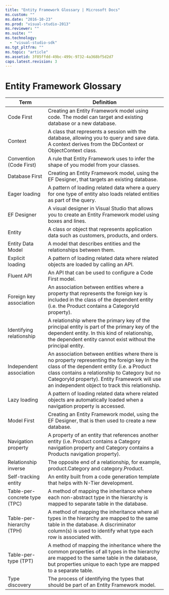 ```yaml
---
title: "Entity Framework Glossary | Microsoft Docs"
ms.custom: ""
ms.date: "2016-10-23"
ms.prod: "visual-studio-2013"
ms.reviewer: ""
ms.suite: ""
ms.technology: 
  - "visual-studio-sdk"
ms.tgt_pltfrm: ""
ms.topic: "article"
ms.assetid: 3f05ffdd-49bc-499c-9732-4a368bf5d2d7
caps.latest.revision: 3
---
```

# Entity Framework Glossary
| Term | Definition |
| ---- | ---------- |
| Code First | Creating an Entity Framework model using code. The model can target and existing database or a new database. |
| Context | A class that represents a session with the database, allowing you to query and save data. A context derives from the DbContext or ObjectContext class. |
| Convention (Code First)	| A rule that Entity Framework uses to infer the shape of you model from your classes. |
| Database First | Creating an Entity Framework model, using the EF Designer, that targets an existing database. |
| Eager loading | A pattern of loading related data where a query for one type of entity also loads related entities as part of the query. |
| EF Designer | A visual designer in Visual Studio that allows you to create an Entity Framework model using boxes and lines. |
| Entity | A class or object that represents application data such as customers, products, and orders. |
| Entity Data Model | A model that describes entities and the relationships between them. |
| Explicit loading | A pattern of loading related data where related objects are loaded by calling an API. |
| Fluent API | An API that can be used to configure a Code First model. |
| Foreign key association | An association between entities where a property that represents the foreign key is included in the class of the dependent entity (i.e. the Product contains a CategoryId property). |
| Identifying relationship | A relationship where the primary key of the principal entity is part of the primary key of the dependent entity. In this kind of relationship, the dependent entity cannot exist without the principal entity. |
| Independent association | An association between entities where there is no property representing the foreign key in the class of the dependent entity (i.e. a Product class contains a relationship to Category but no CategoryId property). Entity Framework will use an independent object to track this relationship. |
| Lazy loading | A pattern of loading related data where related objects are automatically loaded when a navigation property is accessed. |
| Model First | 	Creating an Entity Framework model, using the EF Designer, that is then used to create a new database. |
| Navigation property | A property of an entity that references another entity (i.e. Product contains a Category navigation property and Category contains a Products navigation property). |
| Relationship inverse | The opposite end of a relationship, for example, product.Category and category.Product. |
| Self-tracking entity | An entity built from a code generation template that helps with N-Tier development. |
| Table-per-concrete type (TPC)	| A method of mapping the inheritance where each non-abstract type in the hierarchy is mapped to separate table in the database. |
| Table-per-hierarchy (TPH) | A method of mapping the inheritance where all types in the hierarchy are mapped to the same table in the database. A discriminator column(s) is used to identify what type each row is associated with. |
| Table-per-type (TPT) | A method of mapping the inheritance where the common properties of all types in the hierarchy are mapped to the same table in the database, but properties unique to each type are mapped to a separate table. |
| Type discovery | The process of identifying the types that should be part of an Entity Framework model. |
  